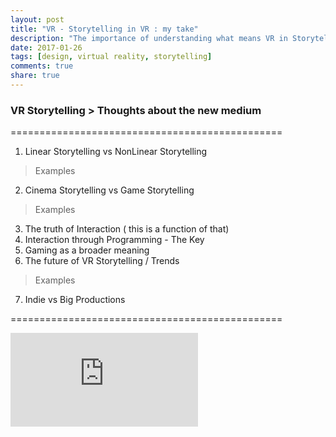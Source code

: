 ```yaml
---
layout: post
title: "VR - Storytelling in VR : my take"
description: "The importance of understanding what means VR in Storytelling"
date: 2017-01-26
tags: [design, virtual reality, storytelling]
comments: true
share: true
---
```



###  VR Storytelling > Thoughts about the new medium
===============================================

1. Linear Storytelling vs NonLinear Storytelling
>  Examples
2. Cinema Storytelling vs Game Storytelling
>  Examples
3. The truth of Interaction ( this is a function of that)
4. Interaction through Programming - The Key
5. Gaming as a broader meaning
6. The future of VR Storytelling / Trends
>  Examples
7. Indie vs Big Productions

===============================================

![Unity Classes](https://docs.unity3d.com/Manual/ScriptingImportantClasses.html)
